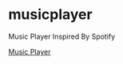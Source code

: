 # musicplayer
Music Player Inspired By Spotify

<a href="https://soumyajeet-xo.github.io/musicplayer/index.html" target="_blank">Music Player</a>
